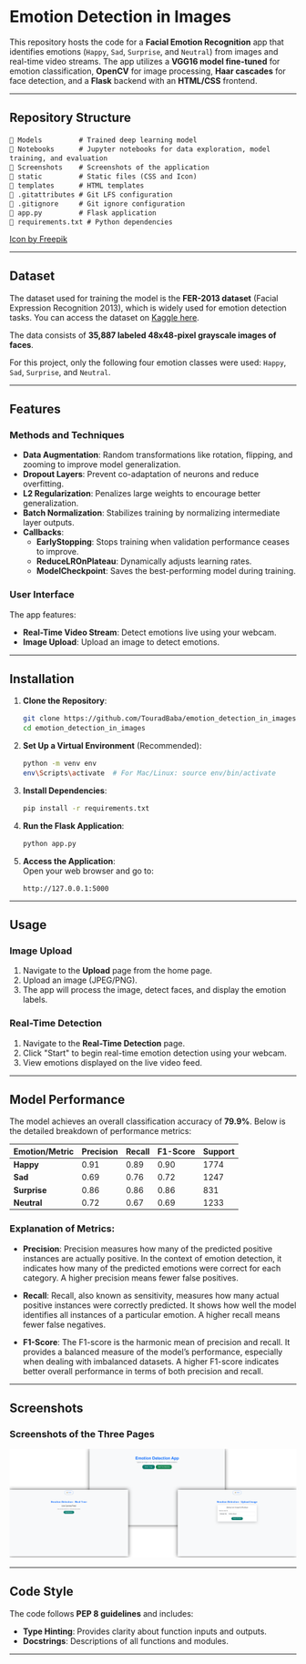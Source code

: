 # **Emotion Detection in Images**

This repository hosts the code for a **Facial Emotion Recognition** app that identifies emotions (`Happy`, `Sad`, `Surprise`, and `Neutral`) from images and real-time video streams. The app utilizes a **VGG16 model fine-tuned** for emotion classification, **OpenCV** for image processing, **Haar cascades** for face detection, and a **Flask** backend with an **HTML/CSS** frontend.

---

## **Repository Structure**

```
📁 Models         # Trained deep learning model
📁 Notebooks      # Jupyter notebooks for data exploration, model training, and evaluation
📁 Screenshots    # Screenshots of the application
📁 static         # Static files (CSS and Icon)
📁 templates      # HTML templates
📄 .gitattributes # Git LFS configuration
📄 .gitignore     # Git ignore configuration
📄 app.py         # Flask application
📄 requirements.txt # Python dependencies
```
[Icon by Freepik](https://www.freepik.com/icon/smile_2383590)

---

## **Dataset**

The dataset used for training the model is the **FER-2013 dataset** (Facial Expression Recognition 2013), which is widely used for emotion detection tasks. You can access the dataset on [Kaggle here](https://www.kaggle.com/datasets/msambare/fer2013).

The data consists of **35,887 labeled 48x48-pixel grayscale images of faces**.

For this project, only the following four emotion classes were used: `Happy`, `Sad`, `Surprise`, and `Neutral`.

---

## **Features**

### **Methods and Techniques**
- **Data Augmentation**: Random transformations like rotation, flipping, and zooming to improve model generalization.
- **Dropout Layers**: Prevent co-adaptation of neurons and reduce overfitting.
- **L2 Regularization**: Penalizes large weights to encourage better generalization.
- **Batch Normalization**: Stabilizes training by normalizing intermediate layer outputs.
- **Callbacks**:
  - **EarlyStopping**: Stops training when validation performance ceases to improve.
  - **ReduceLROnPlateau**: Dynamically adjusts learning rates.
  - **ModelCheckpoint**: Saves the best-performing model during training.

### **User Interface**
The app features:
- **Real-Time Video Stream**: Detect emotions live using your webcam.
- **Image Upload**: Upload an image to detect emotions.

---

## **Installation**

1. **Clone the Repository**:
   ```bash
   git clone https://github.com/TouradBaba/emotion_detection_in_images.git
   cd emotion_detection_in_images
   ```

2. **Set Up a Virtual Environment** (Recommended):
   ```bash
   python -m venv env
   env\Scripts\activate  # For Mac/Linux: source env/bin/activate
   ```

3. **Install Dependencies**:
   ```bash
   pip install -r requirements.txt
   ```

4. **Run the Flask Application**:
   ```bash
   python app.py
   ```

5. **Access the Application**:  
   Open your web browser and go to:
   ```
   http://127.0.0.1:5000
   ```

---

## **Usage**

### **Image Upload**
1. Navigate to the **Upload** page from the home page.
2. Upload an image (JPEG/PNG).
3. The app will process the image, detect faces, and display the emotion labels.

### **Real-Time Detection**
1. Navigate to the **Real-Time Detection** page.
2. Click "Start" to begin real-time emotion detection using your webcam.
3. View emotions displayed on the live video feed.

---

## **Model Performance**

The model achieves an overall classification accuracy of **79.9%**. Below is the detailed breakdown of performance metrics:

| **Emotion/Metric** | **Precision** | **Recall** | **F1-Score** | **Support** |  
|--------------------|---------------|------------|--------------|-------------|  
| **Happy**          | 0.91          | 0.89       | 0.90         | 1774        |  
| **Sad**            | 0.69          | 0.76       | 0.72         | 1247        |  
| **Surprise**       | 0.86          | 0.86       | 0.86         | 831         |  
| **Neutral**        | 0.72          | 0.67       | 0.69         | 1233        |  

### **Explanation of Metrics**:
- **Precision**: Precision measures how many of the predicted positive instances are actually positive. In the context of emotion detection, it indicates how many of the predicted emotions were correct for each category. A higher precision means fewer false positives.
  
- **Recall**: Recall, also known as sensitivity, measures how many actual positive instances were correctly predicted. It shows how well the model identifies all instances of a particular emotion. A higher recall means fewer false negatives.

- **F1-Score**: The F1-score is the harmonic mean of precision and recall. It provides a balanced measure of the model’s performance, especially when dealing with imbalanced datasets. A higher F1-score indicates better overall performance in terms of both precision and recall.

---

## **Screenshots**

### **Screenshots of the Three Pages**

![Screenshots of the Three Pages](Screenshots/Screenshots_of_the_Three_Pages.png)

---

## **Code Style**
The code follows **PEP 8 guidelines** and includes:
- **Type Hinting**: Provides clarity about function inputs and outputs.
- **Docstrings**: Descriptions of all functions and modules.

---
